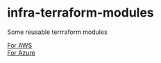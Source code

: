 # infra-terraform-modules
Some reusable terrraform modules

[For AWS](/AWS/README.md) <br>
[For Azure](/Azure/README.md)
